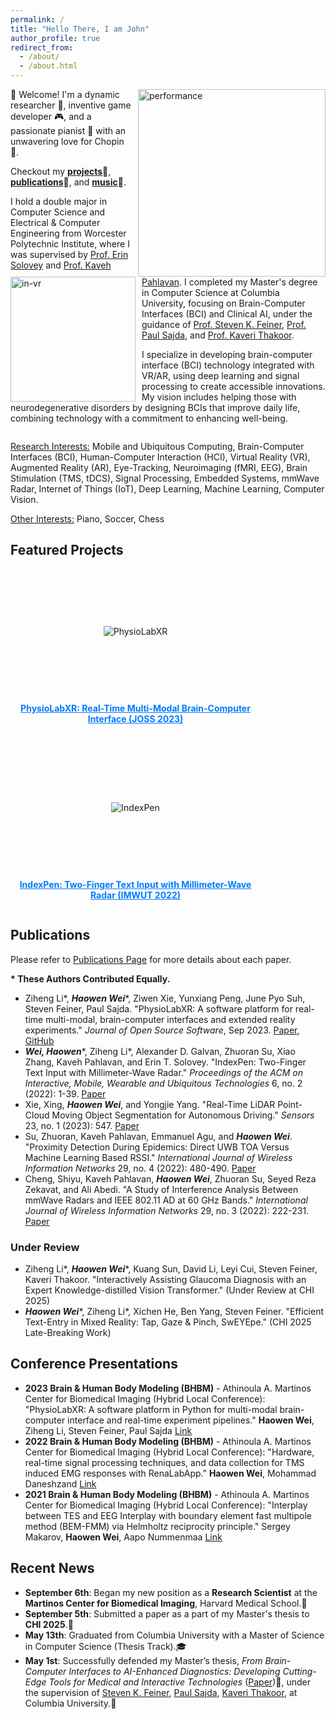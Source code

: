 ```yaml
---
permalink: /
title: "Hello There, I am John"
author_profile: true
redirect_from: 
  - /about/
  - /about.html
---
```



<img src="../images/performance.png" alt="performance" style="width:300px; float:right; margin-left: 10px;" />
👋 Welcome! I'm a dynamic researcher 🧠, 
inventive game developer 🎮, 
and a passionate pianist 🎹 with an unwavering love for Chopin 🎼.

Checkout my **[projects](https://haowenweijohn.github.io/projects/)**🔬,
**[publications](https://haowenweijohn.github.io/publications/)**📝, and **[music](https://haowenweijohn.github.io/music/)**🎵.



<img src="../images/in-vr.png" alt="in-vr" style="width:200px; float:left; margin-right: 10px;" />

I hold a double major in Computer Science and Electrical & 
Computer Engineering from Worcester Polytechnic Institute, 
where I was supervised by [Prof. Erin Solovey](https://users.wpi.edu/~esolovey/) and [Prof. Kaveh Pahlavan](https://en.wikipedia.org/wiki/Kaveh_Pahlavan).
I completed my Master's degree in Computer Science at Columbia University, 
focusing on Brain-Computer Interfaces (BCI) and Clinical AI, 
under the guidance of [Prof. Steven K. Feiner](https://www.engineering.columbia.edu/faculty/steven-feiner), [Prof. Paul Sajda](https://www.bme.columbia.edu/faculty/paul-sajda), and [Prof. Kaveri Thakoor](https://www.vagelos.columbia.edu/profile/kaveri-thakoor-phd).

[//]: # (With a strong foundation in both computer science and electrical engineering, I specialize in pioneering BCI technology. My work integrates advanced physiological data to create real-time, accessible signal processing solutions through machine learning and deep learning techniques. Driven by a passion to bridge gaps and create opportunities, I am dedicated to advancing HCI and biomedical imaging, making cutting-edge technology accessible and impactful for all.)

[//]: # (I specialize in developing daily used brain-computer interface &#40;BCI&#41; technology )

[//]: # (integrated with virtual and augmented reality &#40;VR/AR&#41;, )

[//]: # (using advanced deep learning and signal processing methods to make )

[//]: # (innovative technology accessible and impactful for all.)

I specialize in developing brain-computer interface (BCI) technology integrated with VR/AR, using deep learning and signal processing to create accessible innovations. My vision includes helping those with neurodegenerative disorders by designing BCIs that improve daily life, combining technology with a commitment to enhancing well-being.











<div style="clear: both;"></div>

<u>Research Interests:</u> 
Mobile and Ubiquitous Computing,
Brain-Computer Interfaces (BCI),
Human-Computer Interaction (HCI),
Virtual Reality (VR),
Augmented Reality (AR),
Eye-Tracking,
Neuroimaging (fMRI, EEG),
Brain Stimulation (TMS, tDCS),
Signal Processing,
Embedded Systems,
mmWave Radar,
Internet of Things (IoT),
Deep Learning, Machine Learning,
Computer Vision.

<u>Other Interests:</u> Piano, Soccer, Chess



## Featured Projects


<div style="display: flex; flex-wrap: wrap; gap: 20px; justify-content: flex-start; align-items: flex-start;">

  <!-- PhysioLabXR Project -->
  <div style="flex: 1 1 300px; max-width: 400px; display: flex; flex-direction: column; align-items: center;">
    <a href="https://haowenweijohn.github.io/publication/2024-01-11-PhysioLabXR" style="text-decoration: none; color: inherit;">
      <!-- Image container with fixed height -->
      <div style="height: 200px; display: flex; align-items: center; justify-content: center;">
        <img src="../images/publications/PhysioLabXR-fMRI-Demo.gif" alt="PhysioLabXR" style="max-width: 100%; height: auto; max-height: 100%;">
      </div>
      <p style="text-decoration: underline; color: #007bff; text-align: center;"><strong>PhysioLabXR: Real-Time Multi-Modal Brain-Computer Interface (JOSS 2023)</strong></p>
    </a>
  </div>

  <!-- IndexPen Project -->
  <div style="flex: 1 1 300px; max-width: 400px; display: flex; flex-direction: column; align-items: center;">
    <a href="https://haowenweijohn.github.io/publication/2022-07-07-IndexPen" style="text-decoration: none; color: inherit;">
      <!-- Image container with fixed height -->
      <div style="height: 200px; display: flex; align-items: center; justify-content: center;">
        <img src="../images/publications/IndexPen-Demo.gif" alt="IndexPen" style="max-width: 100%; height: auto; max-height: 100%;">
      </div>
      <p style="text-decoration: underline; color: #007bff; text-align: center;"><strong>IndexPen: Two-Finger Text Input with Millimeter-Wave Radar (IMWUT 2022)</strong></p>
    </a>
  </div>



</div>










## Publications

Please refer to [Publications Page](https://haowenweijohn.github.io/publications/)
for more details about each paper.

**\* These Authors Contributed Equally.**

- Ziheng Li\*, **_Haowen Wei_**\*, Ziwen Xie, Yunxiang Peng, June Pyo Suh, Steven Feiner, Paul Sajda. "PhysioLabXR: A software platform for real-time multi-modal, brain-computer interfaces and extended reality experiments." *Journal of Open Source Software*, Sep 2023. [Paper](https://joss.theoj.org/papers/10.21105/joss.05854), [GitHub](https://github.com/PhysioLabXR/PhysioLabXR)
- **_Wei, Haowen_**\*, Ziheng Li\*, Alexander D. Galvan, Zhuoran Su, Xiao Zhang, Kaveh Pahlavan, and Erin T. Solovey. "IndexPen: Two-Finger Text Input with Millimeter-Wave Radar." *Proceedings of the ACM on Interactive, Mobile, Wearable and Ubiquitous Technologies* 6, no. 2 (2022): 1-39. [Paper](https://dl.acm.org/doi/10.1145/3534601)
- Xie, Xing, **_Haowen Wei_**, and Yongjie Yang. "Real-Time LiDAR Point-Cloud Moving Object Segmentation for Autonomous Driving." *Sensors* 23, no. 1 (2023): 547. [Paper](https://www.mdpi.com/1424-8220/23/1/547)
- Su, Zhuoran, Kaveh Pahlavan, Emmanuel Agu, and **_Haowen Wei_**. "Proximity Detection During Epidemics: Direct UWB TOA Versus Machine Learning Based RSSI." *International Journal of Wireless Information Networks* 29, no. 4 (2022): 480-490. [Paper](https://link.springer.com/article/10.1007/s10776-022-00577-4)
- Cheng, Shiyu, Kaveh Pahlavan, **_Haowen Wei_**, Zhuoran Su, Seyed Reza Zekavat, and Ali Abedi. "A Study of Interference Analysis Between mmWave Radars and IEEE 802.11 AD at 60 GHz Bands." *International Journal of Wireless Information Networks* 29, no. 3 (2022): 222-231. [Paper](https://link.springer.com/article/10.1007/s10776-022-00564-9)


### Under Review

- Ziheng Li\*, **_Haowen Wei_**\*, Kuang Sun, David Li, Leyi Cui, Steven Feiner, Kaveri Thakoor. "Interactively Assisting Glaucoma Diagnosis with an Expert Knowledge-distilled Vision Transformer." (Under Review at CHI 2025)
- **_Haowen Wei_**\*, Ziheng Li\*, Xichen He, Ben Yang, Steven Feiner. "Efficient Text-Entry in Mixed Reality: Tap, Gaze & Pinch, SwEYEpe." (CHI 2025 Late-Breaking Work)  

## Conference Presentations

- **2023 Brain & Human Body Modeling (BHBM)** - Athinoula A. Martinos Center for Biomedical Imaging (Hybrid Local Conference): "PhysioLabXR: A software platform in Python for multi-modal brain-computer interface and real-time experiment pipelines." **Haowen Wei**, Ziheng Li, Steven Feiner, Paul Sajda [Link](https://tmslab.martinos.org/conferences/brain-and-human-body-modeling-conference-2023-online-format-with-limited-in-person-participation/)
- **2022 Brain & Human Body Modeling (BHBM)** - Athinoula A. Martinos Center for Biomedical Imaging (Hybrid Local Conference): "Hardware, real-time signal processing techniques, and data collection for TMS induced EMG responses with RenaLabApp." **Haowen Wei**, Mohammad Daneshzand [Link](https://tmslab.martinos.org/conferences/brain-and-human-body-modeling-conference-2022/)
- **2021 Brain & Human Body Modeling (BHBM)** - Athinoula A. Martinos Center for Biomedical Imaging (Hybrid Local Conference): "Interplay between TES and EEG Interplay with boundary element fast multipole method (BEM-FMM) via Helmholtz reciprocity principle." Sergey Makarov, **Haowen Wei**, Aapo Nummenmaa [Link](https://tmslab.martinos.org/conference/)



## Recent News

- **September 6th**: Began my new position as a **Research Scientist** at the **Martinos Center for Biomedical Imaging**, Harvard Medical School.🏢
- **September 5th**: Submitted a paper as a part of my Master's thesis to **CHI 2025**.📝
- **May 13th**: Graduated from Columbia University with a Master of Science in Computer Science (Thesis Track).🎓
- **May 1st**: Successfully defended my Master’s thesis,
*From Brain-Computer Interfaces to AI-Enhanced Diagnostics: Developing Cutting-Edge Tools for Medical and Interactive Technologies*
([Paper](https://mice.cs.columbia.edu/getTechreport.php?techreportID=1673&format=pdf&))📝,
under the supervision of 
[Steven K. Feiner](https://www.engineering.columbia.edu/faculty/steven-feiner),
[Paul Sajda](https://www.bme.columbia.edu/faculty/paul-sajda),
[Kaveri Thakoor](https://www.vagelos.columbia.edu/profile/kaveri-thakoor-phd), at Columbia University.🥳